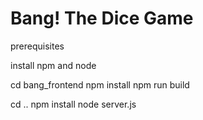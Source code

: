 # Bang! The Dice Game

prerequisites

install npm and node

cd bang_frontend
npm install
npm run build

cd ..
npm install 
node server.js